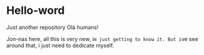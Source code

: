 # Hello-word
Just another repository
Olá humans!

Jon-nas here, all this is very new, i`m just getting to know it.
But i`ve see around that, i just need to dedicate myself.
